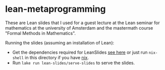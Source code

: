 # lean-metaprogramming

These are Lean slides that I used for a guest lecture at the Lean seminar for mathematics at the university of Amsterdam and the mastermath course "Formal Methods in Mathematics".

Running the slides (assuming an installation of Lean):

- Get the dependencies required for LeanSlides [see here](https://github.com/0art0/lean-slides) or just run `nix-shell` in this directory if you have [nix](https://nixos.org/).
- Run `lake run lean-slides/serve-slides` to serve the slides.
